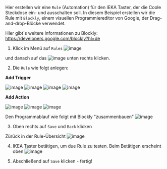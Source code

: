 Hier erstellen wir eine ```Rule``` (Automation) für den IEKA Taster, der die Coole Steckdose ein- und ausschalten soll. In diesem Beispiel erstellen wir die Rule mit ```Blockly```, einem visuellen Programmiereditor von Google, der Drag-and-drop-Blöcke verwendet.

HIer gibt´s weitere Informationen zu Blockly: https://developers.google.com/blockly?hl=de

1. Klick im Menü auf ```Rules```
![image](https://github.com/obenschlaefer/ZigPi/assets/79227566/7959848c-3ad2-4b23-95ef-47ed0c2bf28e)

und danach auf das ![image](https://github.com/obenschlaefer/ZigPi/assets/79227566/f28ef5bf-d5ca-4e88-8c1e-eaa1817ce304) unten rechts klicken.

2. Die ```Rule``` wie folgt anlegen:


**Add Trigger**

![image](https://github.com/obenschlaefer/ZigPi/assets/79227566/42b687c7-d6ba-4a13-a368-f8c6e00252ed)
![image](https://github.com/obenschlaefer/ZigPi/assets/79227566/2d77e3a3-bb0b-4014-92f0-70850de81799)
![image](https://github.com/obenschlaefer/ZigPi/assets/79227566/3b26a064-66ac-40a4-8655-70b6413584cd)
![image](https://github.com/obenschlaefer/ZigPi/assets/79227566/3a5d5783-c38a-4fd1-b64b-73ba1a0a177b)


**Add Action**

![image](https://github.com/obenschlaefer/ZigPi/assets/79227566/184da9a9-af71-41b8-96f9-4426bd8b9426)
![image](https://github.com/obenschlaefer/ZigPi/assets/79227566/c49bd3ec-5505-49c2-9f8a-81221006853d)
![image](https://github.com/obenschlaefer/ZigPi/assets/79227566/e6dbda24-b47a-495e-bb5d-232f1a0ebffa)

Den Programmablauf wie folgt mit Blockly "zusammenbauen"
![image](https://github.com/obenschlaefer/ZigPi/assets/79227566/c4df46ef-33df-4417-8446-b71afd54fdc9)


3. Oben rechts auf ```Save``` und ```Back``` klicken

Zürück in der Rule-Übersicht
![image](https://github.com/obenschlaefer/ZigPi/assets/79227566/10ef5943-a8d5-4cd7-a43c-f33f72d706c8)

4. IKEA Taster betätigen, um due Rule zu testen. Beim Betätigen erscheint oben ![image](https://github.com/obenschlaefer/ZigPi/assets/79227566/2a101462-827e-4423-8340-defe2e78db20)

5. Abschließend auf ```Save``` klicken - fertig!












